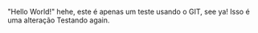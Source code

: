 "Hello World!" hehe, este é apenas um teste usando o GIT, see ya!
Isso é uma alteração
Testando again.